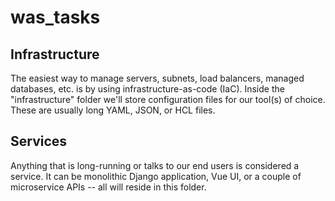 # was_tasks

## Infrastructure

The easiest way to manage servers, subnets, load balancers, managed databases, etc. is by using infrastructure-as-code (IaC). Inside the "infrastructure" folder we'll store configuration files for our tool(s) of choice. These are usually long YAML, JSON, or HCL files.

## Services

Anything that is long-running or talks to our end users is considered a service. It can be monolithic Django application, Vue UI, or a couple of microservice APIs -- all will reside in this folder.